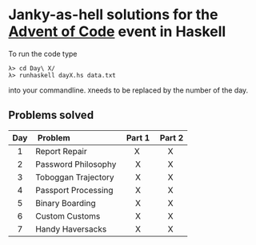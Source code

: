 # Janky-as-hell solutions for the [Advent of Code](https://adventofcode.com/2020) event in Haskell

To run the code type

```[sh]
λ> cd Day\ X/
λ> runhaskell dayX.hs data.txt
```
into your commandline. ```X```needs to be replaced by the number of the day.

## Problems solved

| Day | Problem 	| Part 1 | Part 2 |
| :-: |	:-------	| :----: | :----: |
| 1 | Report Repair	| X	 | X	  |
| 2 | Password Philosophy | X | X |
| 3 | Toboggan Trajectory | X | X |
| 4 | Passport Processing | X | X |
| 5 | Binary Boarding | X | X |
| 6 | Custom Customs | X | X |
| 7 | Handy Haversacks | X | X |
